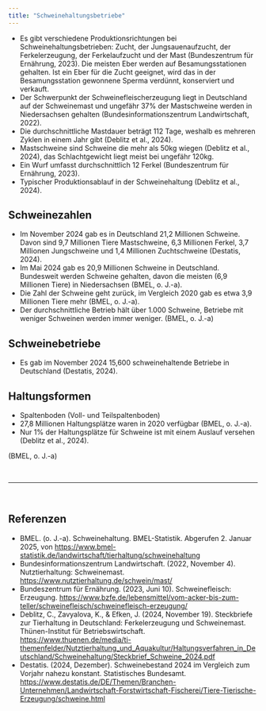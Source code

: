 ```yaml
---
title: "Schweinehaltungsbetriebe"
---
```



- Es gibt verschiedene Produktionsrichtungen bei Schweinehaltungsbetrieben: Zucht, der Jungsauenaufzucht, der Ferkelerzeugung, der Ferkelaufzucht und der Mast (Bundeszentrum für Ernährung, 2023). Die meisten Eber werden auf Besamungsstationen gehalten. Ist ein Eber für die Zucht geeignet, wird das in der Besamungsstation gewonnene Sperma verdünnt, konserviert und verkauft.
- Der Schwerpunkt der Schweinefleischerzeugung liegt in Deutschland auf der Schweinemast und ungefähr 37% der Mastschweine werden in Niedersachsen gehalten (Bundesinformationszentrum Landwirtschaft, 2022).
- Die durchschnittliche Mastdauer beträgt 112 Tage, weshalb es mehreren Zyklen in einem Jahr gibt (Deblitz et al., 2024).
- Mastschweine sind Schweine die mehr als 50kg wiegen (Deblitz et al., 2024), das Schlachtgewicht liegt meist bei ungefähr 120kg. 
- Ein Wurf umfasst durchschnittlich 12 Ferkel (Bundeszentrum für Ernährung, 2023).
- Typischer Produktionsablauf in der Schweinehaltung (Deblitz et al., 2024).


## Schweinezahlen

- Im November 2024 gab es in Deutschland 21,2 Millionen Schweine. Davon sind 9,7 Millionen Tiere Mastschweine, 6,3 Millionen Ferkel, 3,7 Millionen Jungschweine und 1,4 Millionen Zuchtschweine (Destatis, 2024).
- Im Mai 2024 gab es 20,9 Millionen Schweine in Deutschland. Bundesweit werden Schweine gehalten, davon die meisten (6,9 Millionen Tiere) in Niedersachsen (BMEL, o. J.-a). 
- Die Zahl der Schweine geht zurück, im Vergleich 2020 gab es etwa 3,9 Millionen Tiere mehr (BMEL, o. J.-a).  
- Der durchschnittliche Betrieb hält über 1.000 Schweine, Betriebe mit weniger Schweinen werden immer weniger. (BMEL, o. J.-a)


## Schweinebetriebe

- Es gab im November 2024 15,600 schweinehaltende Betriebe in Deutschland (Destatis, 2024).


## Haltungsformen

- Spaltenboden (Voll- und Teilspaltenboden)
- 27,8 Millionen Haltungsplätze waren in 2020 verfügbar (BMEL, o. J.-a). 
- Nur 1% der Haltungsplätze für Schweine ist mit einem Auslauf versehen (Deblitz et al., 2024).



(BMEL, o. J.-a)



<br>

---

<br> 

## Referenzen
- BMEL. (o. J.-a). Schweinehaltung. BMEL-Statistik. Abgerufen 2. Januar 2025, von https://www.bmel-statistik.de/landwirtschaft/tierhaltung/schweinehaltung
- Bundesinformationszentrum Landwirtschaft. (2022, November 4). Nutztierhaltung: Schweinemast. https://www.nutztierhaltung.de/schwein/mast/
- Bundeszentrum für Ernährung. (2023, Juni 10). Schweinefleisch: Erzeugung. https://www.bzfe.de/lebensmittel/vom-acker-bis-zum-teller/schweinefleisch/schweinefleisch-erzeugung/
- Deblitz, C., Zavyalova, K., & Efken, J. (2024, November 19). Steckbriefe zur Tierhaltung in Deutschland: Ferkelerzeugung und Schweinemast. Thünen-Institut für Betriebswirtschaft. https://www.thuenen.de/media/ti-themenfelder/Nutztierhaltung_und_Aquakultur/Haltungsverfahren_in_Deutschland/Schweinehaltung/Steckbrief_Schweine_2024.pdf
- Destatis. (2024, Dezember). Schweinebestand 2024 im Vergleich zum Vorjahr nahezu konstant. Statistisches Bundesamt. https://www.destatis.de/DE/Themen/Branchen-Unternehmen/Landwirtschaft-Forstwirtschaft-Fischerei/Tiere-Tierische-Erzeugung/schweine.html

